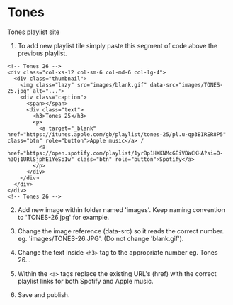 # Tones

Tones playlist site

1. To add new playlist tile simply paste this segment of code above the previous playlist.

```
<!-- Tones 26 -->
<div class="col-xs-12 col-sm-6 col-md-6 col-lg-4">
  <div class="thumbnail">
    <img class="lazy" src="images/blank.gif" data-src="images/TONES-25.jpg" alt="...">
    <div class="caption">
      <span></span>
      <div class="text">
        <h3>Tones 25</h3>
        <p>
          <a target="_blank" href="https://itunes.apple.com/gb/playlist/tones-25/pl.u-qp3BIRER8P5" class="btn" role="button">Apple music</a> / 
          <a href="https://open.spotify.com/playlist/1yrBp1HXKNMcGEiVDWCKHA?si=O-h3Qj1URlSjphE1YeSp1w" class="btn" role="button">Spotify</a>
        </p>
      </div>
    </div>
  </div>
</div>
<!-- Tones 26 -->
```

2. Add new image within folder named 'images'. Keep naming convention to 'TONES-26.jpg' for example.

3. Change the image reference (data-src) so it reads the correct number. eg. 'images/TONES-26.JPG'. (Do not change 'blank.gif').

4. Change the text inside `<h3>` tag to the appropriate number eg. Tones 26...
  
5. Within the `<a>` tags replace the existing URL's (href) with the correct playlist links for both Spotify and Apple music.


6. Save and publish.

